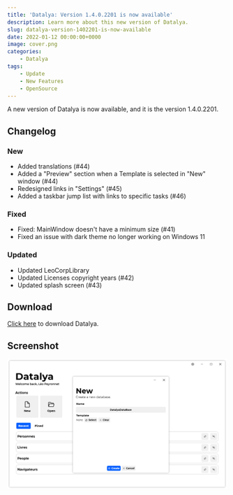 ```yaml
---
title: 'Datalya: Version 1.4.0.2201 is now available'
description: Learn more about this new version of Datalya.
slug: datalya-version-1402201-is-now-available
date: 2022-01-12 00:00:00+0000
image: cover.png
categories:
    - Datalya
tags:
    - Update
    - New Features
    - OpenSource
---
```

A new version of Datalya is now available, and it is the version 1.4.0.2201.

## Changelog
### New
- Added translations (#44)
- Added a "Preview" section when a Template is selected in "New" window (#44)
- Redesigned links in "Settings" (#45)
- Added a taskbar jump list with links to specific tasks (#46)
### Fixed
- Fixed: MainWindow doesn't have a minimum size (#41)
- Fixed an issue with dark theme no longer working on Windows 11
### Updated
- Updated LeoCorpLibrary
- Updated Licenses copyright years (#42)
- Updated splash screen (#43)

## Download

[Click here](https://tinyurl.com/DownloadDatalya) to download Datalya.

## Screenshot
![The "New database" dialog of Datalya.](cover.png)